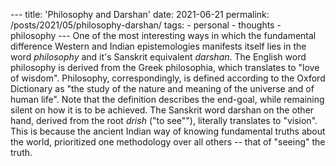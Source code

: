  - - - 
 t i t l e :   ' P h i l o s o p h y   a n d   D a r s h a n ' 
 d a t e :   2 0 2 1 - 0 6 - 2 1 
 p e r m a l i n k :   / p o s t s / 2 0 2 1 / 0 5 / p h i l o s o p h y - d a r s h a n / 
 t a g s : 
     -   p e r s o n a l 
     -   t h o u g h t s 
     -   p h i l o s o p h y 
 - - - 
 
 O n e   o f   t h e   m o s t   i n t e r e s t i n g   w a y s   i n   w h i c h   t h e   f u n d a m e n t a l   d i f f e r e n c e   W e s t e r n   a n d   I n d i a n   e p i s t e m o l o g i e s   m a n i f e s t s   i t s e l f   l i e s   i n   t h e   w o r d   * p h i l o s o p h y *   a n d   i t ' s   S a n s k r i t   e q u i v a l e n t   * d a r s h a n * .   T h e   E n g l i s h   w o r d   p h i l o s o p h y   i s   d e r i v e d   f r o m   t h e   G r e e k   p h i l o s o p h i a ,   w h i c h   t r a n s l a t e s   t o   " l o v e   o f   w i s d o m " .   P h i l o s o p h y ,   c o r r e s p o n d i n g l y ,   i s   d e f i n e d   a c c o r d i n g   t o   t h e   O x f o r d   D i c t i o n a r y   a s   " t h e   s t u d y   o f   t h e   n a t u r e   a n d   m e a n i n g   o f   t h e   u n i v e r s e   a n d   o f   h u m a n   l i f e " .   N o t e   t h a t   t h e   d e f i n i t i o n   d e s c r i b e s   t h e   e n d - g o a l ,   w h i l e   r e m a i n i n g   s i l e n t   o n   h o w   i t   i s   t o   b e   a c h i e v e d .   T h e   S a n s k r i t   w o r d   d a r s h a n   o n   t h e   o t h e r   h a n d ,   d e r i v e d   f r o m   t h e   r o o t   * d r i s h *   ( " t o   s e e " " ) ,   l i t e r a l l y   t r a n s l a t e s   t o   " v i s i o n " .   T h i s   i s   b e c a u s e   t h e   a n c i e n t   I n d i a n   w a y   o f   k n o w i n g   f u n d a m e n t a l   t r u t h s   a b o u t   t h e   w o r l d ,   p r i o r i t i z e d   o n e   m e t h o d o l o g y   o v e r   a l l   o t h e r s   - -   t h a t   o f   " s e e i n g "   t h e   t r u t h . 
  